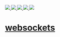<a href="https://github.com/core-haxe/websockets/actions/workflows/nodejs.yaml"><img src="https://github.com/core-haxe/websockets/actions/workflows/nodejs.yaml/badge.svg">
<a href="https://github.com/core-haxe/websockets/actions/workflows/hl.yaml"><img src="https://github.com/core-haxe/websockets/actions/workflows/hl.yaml/badge.svg">
<a href="https://github.com/core-haxe/websockets/actions/workflows/hxcpp.yaml"><img src="https://github.com/core-haxe/websockets/actions/workflows/hxcpp.yaml/badge.svg">
<a href="https://github.com/core-haxe/websockets/actions/workflows/neko.yaml"><img src="https://github.com/core-haxe/websockets/actions/workflows/neko.yaml/badge.svg">
<a href="https://github.com/core-haxe/websockets/actions/workflows/cs.yaml"><img src="https://github.com/core-haxe/websockets/actions/workflows/cs.yaml/badge.svg">

# websockets
